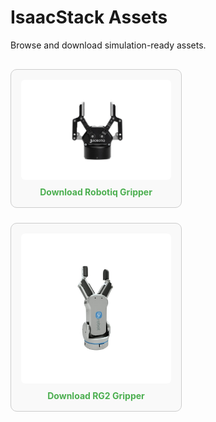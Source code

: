 # **IsaacStack Assets**

Browse and download simulation-ready assets.

<style>
.asset-grid {
  display: flex;
  flex-wrap: wrap;
  gap: 1.5rem;
  justify-content: flex-start;
  padding: 1rem 0;
}
.asset-card {
  border: 1px solid #ccc;
  border-radius: 10px;
  padding: 1rem;
  width: 240px;
  text-align: center;
  background-color: #f9f9f9;;
}
.asset-card img {
  max-width: 100%;
  height: auto;
  border-radius: 6px;
}
.asset-card a {
  color: #4caf50;
  text-decoration: none;
  font-weight: bold;
  display: block;
  margin-top: 0.5rem;
}
</style>

<div class="asset-grid">

<div class="asset-card">
  <img src="images/robotiq2f-85.jpg" alt="Robotiq Gripper Preview">
  <a href="https://omniverse-content-production.s3.us-east-2.amazonaws.com/Assets/Isaac/4.5/Isaac/Robots/Grippers/StandardGripper/standard_gripper.usd" download>
    Download Robotiq Gripper
  </a>
</div>

<div class="asset-card">
  <img src="images/rg2.jpg" alt="RG2 Preview">
  <a href="https://omniverse-content-production.s3.us-east-2.amazonaws.com/Assets/Isaac/4.5/Isaac/Robots/UniversalRobots/ur5e/rg2.usd" download>
    Download RG2 Gripper
  </a>
</div>

</div>
